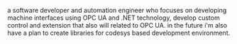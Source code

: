 a software developer and automation engineer who focuses on developing machine interfaces using OPC UA and .NET technology, develop custom control and extension that also will related to OPC UA.
in the future i'm also have a plan to create libraries for codesys based development environment.

<!---
sans-eng/sans-eng is a ✨ special ✨ repository because its `README.md` (this file) appears on your GitHub profile.
You can click the Preview link to take a look at your changes.
--->

